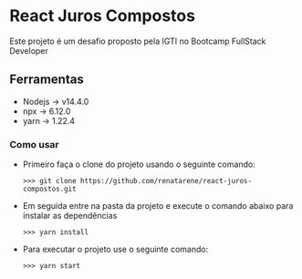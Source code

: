 # React Juros Compostos
Este projeto é um desafio proposto pela IGTI no Bootcamp FullStack Developer

## Ferramentas
- Nodejs -> v14.4.0
- npx -> 6.12.0
- yarn -> 1.22.4

### Como usar
- Primeiro faça o clone do projeto usando o seguinte comando:
 
  ```>>> git clone https://github.com/renatarene/react-juros-compostos.git```

- Em seguida entre na pasta da projeto e execute o comando abaixo para instalar as dependências

  ```>>> yarn install```

- Para executar o projeto use o seguinte comando:

  ```>>> yarn start```
